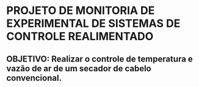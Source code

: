 # PROJETO DE MONITORIA DE EXPERIMENTAL DE SISTEMAS DE CONTROLE REALIMENTADO
## OBJETIVO: Realizar o controle de temperatura e vazão de ar de um secador de cabelo convencional.
